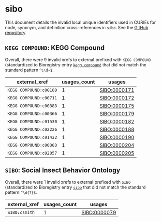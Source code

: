 # sibo

This document details the invalid local unique identifiers used in CURIEs
for node, synonym, and definition cross-references in `sibo`. See the [GitHub repository](https://github.com/obophenotype/sibo).


## `KEGG COMPOUND`: KEGG Compound

Overall, there were 9 invalid
xrefs to external prefixed with `KEGG COMPOUND` (standardized to Bioregistry
entry [`kegg.compound`]((https://bioregistry.io/kegg.compound)) that
did not match the standard pattern `^C\d+$`.

| external_xref          |   usages_count | usages                                              |
|------------------------|----------------|-----------------------------------------------------|
| `KEGG COMPOUND:c00180` |              1 | [SIBO:0000171](https://bioregistry.io/SIBO:0000171) |
| `KEGG COMPOUND:c00711` |              1 | [SIBO:0000172](https://bioregistry.io/SIBO:0000172) |
| `KEGG COMPOUND:c00383` |              1 | [SIBO:0000175](https://bioregistry.io/SIBO:0000175) |
| `KEGG COMPOUND:c00366` |              1 | [SIBO:0000179](https://bioregistry.io/SIBO:0000179) |
| `KEGG COMPOUND:c01530` |              1 | [SIBO:0000182](https://bioregistry.io/SIBO:0000182) |
| `KEGG COMPOUND:c02226` |              1 | [SIBO:0000188](https://bioregistry.io/SIBO:0000188) |
| `KEGG COMPOUND:c01432` |              1 | [SIBO:0000190](https://bioregistry.io/SIBO:0000190) |
| `KEGG COMPOUND:c00303` |              1 | [SIBO:0000204](https://bioregistry.io/SIBO:0000204) |
| `KEGG COMPOUND:c02057` |              1 | [SIBO:0000205](https://bioregistry.io/SIBO:0000205) |

## `SIBO`: Social Insect Behavior Ontology

Overall, there were 1 invalid
xrefs to external prefixed with `SIBO` (standardized to Bioregistry
entry [`sibo`]((https://bioregistry.io/sibo)) that
did not match the standard pattern `^\d{7}$`.

| external_xref   |   usages_count | usages                                              |
|-----------------|----------------|-----------------------------------------------------|
| `SIBO:csmith`   |              1 | [SIBO:0000079](https://bioregistry.io/SIBO:0000079) |

